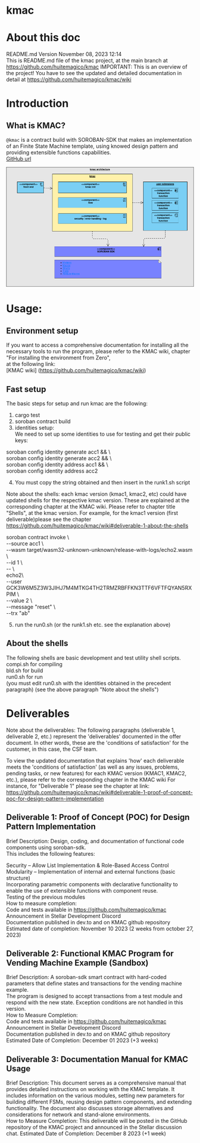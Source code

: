 # kmac
# About this doc 
README.md Version November 08, 2023 12:14<br />
This is README.md file of the kmac project, at the main branch at https://github.com/huitemagico/kmac
IMPORTANT: This is an overview of the project!
You have to see the updated and detailed documentation in detail at 
https://github.com/huitemagico/kmac/wiki

# Introduction
 
## What is KMAC?
`@kmac` is a contract build with SOROBAN-SDK that makes an  implementation of an Finite State Machine template,  using knowed design pattern and providing extensible functions capabilities. <br />
[GitHub url](https://github.com/huitemagico/kmac)

![Kmac architecture](pictures/kmac03.vpd.png)


# Usage:
## Environment setup 
  If you want to access a comprehensive documentation for installing all the necessary tools to run the program, 
  please refer to the KMAC wiki, chapter "For installing the environment from Zero",  <br />
  at the following link: <br />
  [KMAC wiki] (https://github.com/huitemagico/kmac/wiki)

 ## Fast setup  
   The basic steps for setup and run kmac are the following: <br />

 1) cargo test <br />
 2) soroban contract build<br /> 
 3) identities setup:<br />
We need to set up some identities to use for testing and get their public keys: <br />

soroban config identity generate acc1 && \ <br />
soroban config identity generate acc2 && \ <br />
soroban config identity address acc1 && \ <br />
soroban config identity address acc2 <br />

 4) You must copy the string obtained and then insert in the runk1.sh script <br />

 Note about the shells: each kmac version (kmac1, kmac2, etc) could have updated shells for the respective kmac version.
 These are explained at the corresponding chapter at the
 KMAC wiki. Please refer to chapter title "Shells", at the kmac version.
 For example, for the kmac1 version (first deliverable)please see the chapter https://github.com/huitemagico/kmac/wiki#deliverable-1-about-the-shells<br />

soroban contract invoke \ <br />
    --source acc1 \ <br />
    --wasm target/wasm32-unknown-unknown/release-with-logs/echo2.wasm \ <br />
    --id 1 \ <br />
    -- \ <br />
    echo2\ <br />
     --user GCK3W6M5Z3W3JIHJ7M4MTKG4TH2TRMZRBFFKN3TTF6VFTFQYAN5RXPIM     \ <br />
    --value 2 \ <br />
    --message "reset" \ <br />
    --trx "ab" <br />

 5) run the run0.sh (or the runk1.sh etc. see the explanation above)

## About the shells
 The following shells are basic development and test utility shell scripts.<br />
 compi.sh for compiling<br />
 bld.sh   for build<br />
 run0.sh  for run<br />
 (you must edit run0.sh with the identities obtained in the precedent paragraph)
 (see the above paragraph "Note about the shells")
 
# Deliverables
Note about the deliverables: The following paragraphs (deliverable 1, deliverable 2, etc.) represent the 'deliverables' documented in the offer document. In other words, these are the 'conditions of satisfaction' for the customer, in this case, the CSF team.

To view the updated documentation that explains 'how' each deliverable meets the 'conditions of satisfaction' (as well as any issues, problems, pending tasks, or new features) for each KMAC version (KMAC1, KMAC2, etc.), please refer to the corresponding chapter in the KMAC wiki
For instance, for "Deliverable 1" please see the chapter at link: https://github.com/huitemagico/kmac/wiki#deliverable-1-proof-of-concept-poc-for-design-pattern-implementation


## Deliverable 1: Proof of Concept (POC) for Design Pattern Implementation

Brief Description: Design, coding, and documentation of functional code components using soroban-sdk.   <br />
This includes the following features:<br />

Security – Allow List Implementation & Role-Based Access Control <br />
Modularity – Implementation of internal and external functions (basic structure) <br />
Incorporating parametric components with declarative functionality to enable the use of extensible functions with component reuse. <br />
Testing of the previous modules <br />
How to measure completion: <br />
Code and tests available in https://github.com/huitemagico/kmac <br />
Announcement in Stellar Development Discord <br />
Documentation published in dev.to and on KMAC github repository <br />
Estimated date of completion: November 10 2023 (2 weeks from october 27, 2023) <br />

## Deliverable 2: Functional KMAC Program for Vending Machine Example (Sandbox) <br />
Brief Description: A soroban-sdk smart contract with hard-coded parameters that define states and transactions for the vending machine example. <br />
 The program is designed to accept transactions from a test module and respond with the new state. 
 Exception conditions are not handled in this version.<br />
How to Measure Completion:<br />
Code and tests available in https://github.com/huitemagico/kmac <br />
Announcement in Stellar Development Discord <br />
Documentation published in dev.to and on KMAC github repository <br />
Estimated Date of Completion: December 01 2023 (+3 weeks) <br />


## Deliverable 3: Documentation Manual for KMAC Usage
Brief Description: This document serves as a comprehensive manual that provides detailed instructions on working with the KMAC template. It <br />includes information on the various modules, setting new parameters for building different FSMs, reusing design pattern components, and extending <br />functionality. The document also discusses storage alternatives and considerations for network and stand-alone environments.<br />
How to Measure Completion: This deliverable will be posted in the GitHub repository of the KMAC project and announced in the Stellar discussion <br />chat.
Estimated Date of Completion: December 8 2023 (+1 week)<br />

